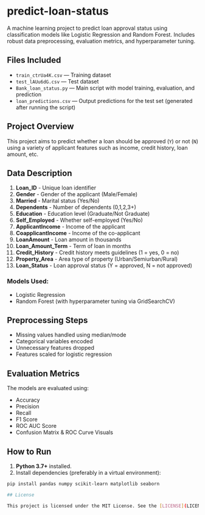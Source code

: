 # predict-loan-status
A machine learning project to predict loan approval status using classification models like Logistic Regression and Random Forest. Includes robust data preprocessing, evaluation metrics, and hyperparameter tuning.

## Files Included

- `train_ctrUa4K.csv` — Training dataset
- `test_lAUu6dG.csv` — Test dataset
- `Bank_loan_status.py` — Main script with model training, evaluation, and prediction
- `loan_predictions.csv` — Output predictions for the test set (generated after running the script)

## Project Overview

This project aims to predict whether a loan should be approved (`Y`) or not (`N`) using a variety of applicant features such as income, credit history, loan amount, etc.

## Data Description

1) **Loan_ID** - Unique loan identifier  
2) **Gender** - Gender of the applicant (Male/Female)  
3) **Married** - Marital status (Yes/No)  
4) **Dependents** - Number of dependents (0,1,2,3+)  
5) **Education** - Education level (Graduate/Not Graduate)  
6) **Self_Employed** - Whether self-employed (Yes/No)  
7) **ApplicantIncome** - Income of the applicant  
8) **CoapplicantIncome** - Income of the co-applicant  
9) **LoanAmount** - Loan amount in thousands  
10) **Loan_Amount_Term** - Term of loan in months  
11) **Credit_History** - Credit history meets guidelines (1 = yes, 0 = no)  
12) **Property_Area** - Area type of property (Urban/Semiurban/Rural)  
13) **Loan_Status** - Loan approval status (Y = approved, N = not approved)  

### Models Used:
- Logistic Regression
- Random Forest (with hyperparameter tuning via GridSearchCV)

##  Preprocessing Steps

- Missing values handled using median/mode
- Categorical variables encoded
- Unnecessary features dropped
- Features scaled for logistic regression

##  Evaluation Metrics

The models are evaluated using:
- Accuracy
- Precision
- Recall
- F1 Score
- ROC AUC Score
- Confusion Matrix & ROC Curve Visuals

##  How to Run

1. **Python 3.7+** installed.
2. Install dependencies (preferably in a virtual environment):

```bash
pip install pandas numpy scikit-learn matplotlib seaborn

## License

This project is licensed under the MIT License. See the [LICENSE](LICENSE) file for details.

